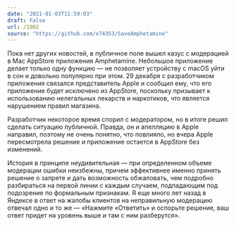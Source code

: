 ```yaml
---
date: "2021-01-03T11:59:03"
draft: False
url: /1902
source: "https://github.com/x74353/SaveAmphetamine"
---
```


Пока нет других новостей, в публичное поле вышел казус с модерацией в Mac AppStore приложения Amphetamine. Небольшое приложение делает только одну функцию — не позволяет устройству с macOS уйти в сон и довольно популярно при этом. 29 декабря с разработчиком приложения связался представитель Apple и сообщил ему, что его приложение будет исключено из AppStore, поскольку призывает к использованию нелегальных лекарств и наркотиков, что является нарушением правил магазина.

Разработчик некоторое время спорил с модератором, но в итоге решил сделать ситуацию публичной. Правда, он и апелляцию в Apple направил, поэтому не очень понятно, что повлияло, но вчера Apple пересмотрела решение и приложение остается в AppStore без изменений.

История в принципе неудивительная — при определенном объеме модерации ошибки неизбежны, причем эффективнее именно принять решение о запрете и дать возможность обжаловать, чем подробно разбираться на первой линии с каждым случаем, подпадающим под подозрение по формальным признакам. Я еще много лет назад в Яндексе в ответ на жалобы клиентов на неправильную модерацию отвечал одно и то же — «Нажмите «Ответить» и оспорьте решение, ваш ответ придет на уровень выше и там с ним разберутся».
